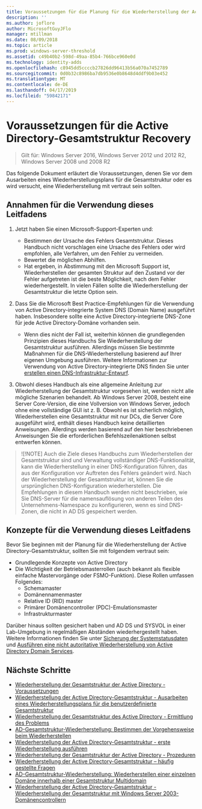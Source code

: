 ```yaml
---
title: Voraussetzungen für die Planung für die Wiederherstellung der Active Directory-Gesamtstruktur
description: ''
ms.author: joflore
author: MicrosoftGuyJFlo
manager: mtillman
ms.date: 08/09/2018
ms.topic: article
ms.prod: windows-server-threshold
ms.assetid: c49b40b2-598d-49aa-85b4-766bce960e0d
ms.technology: identity-adds
ms.openlocfilehash: c8945dd5ccccb27826dd96413b56a070a7452789
ms.sourcegitcommit: 0d0b32c8986ba7db9536e0b8648d4ddf9b03e452
ms.translationtype: MT
ms.contentlocale: de-DE
ms.lasthandoff: 04/17/2019
ms.locfileid: "59842171"
---
```

# <a name="active-directory-forest-recovery-prerequisites"></a>Voraussetzungen für die Active Directory-Gesamtstruktur Recovery

>Gilt für: Windows Server 2016, Windows Server 2012 und 2012 R2, Windows Server 2008 und 2008 R2

Das folgende Dokument erläutert die Voraussetzungen, denen Sie vor dem Ausarbeiten eines Wiederherstellungsplans für die Gesamtstruktur oder es wird versucht, eine Wiederherstellung mit vertraut sein sollten.

## <a name="assumptions-for-using-this-guide"></a>Annahmen für die Verwendung dieses Leitfadens

1. Jetzt haben Sie einen Microsoft-Support-Experten und:
   - Bestimmen der Ursache des Fehlers Gesamtstruktur. Dieses Handbuch nicht vorschlagen eine Ursache des Fehlers oder wird empfohlen, alle Verfahren, um den Fehler zu vermeiden.
   - Bewertet die möglichen Abhilfen.  
   - Hat ergeben, in Abstimmung mit den Microsoft Support ist, Wiederherstellen der gesamten Struktur auf den Zustand vor der Fehler aufgetreten ist die beste Möglichkeit, nach dem Fehler wiederhergestellt. In vielen Fällen sollte die Wiederherstellung der Gesamtstruktur die letzte Option sein.

2. Dass Sie die Microsoft Best Practice-Empfehlungen für die Verwendung von Active Directory-integrierte System DNS (Domain Name) ausgeführt haben. Insbesondere sollte eine Active Directory-integrierte DNS-Zone für jede Active Directory-Domäne vorhanden sein. 
   - Wenn dies nicht der Fall ist, weiterhin können die grundlegenden Prinzipien dieses Handbuchs Sie Wiederherstellung der Gesamtstruktur ausführen. Allerdings müssen Sie bestimmte Maßnahmen für die DNS-Wiederherstellung basierend auf Ihrer eigenen Umgebung ausführen. Weitere Informationen zur Verwendung von Active Directory-integrierte DNS finden Sie unter [erstellen einen DNS-Infrastruktur-Entwurf](../../ad-ds/plan/Creating-a-DNS-Infrastructure-Design.md).

3. Obwohl dieses Handbuch als eine allgemeine Anleitung zur Wiederherstellung der Gesamtstruktur vorgesehen ist, werden nicht alle mögliche Szenarien behandelt. Ab Windows Server 2008, besteht eine Server Core-Version, die eine Vollversion von Windows Server, jedoch ohne eine vollständige GUI ist z. B. Obwohl es ist sicherlich möglich, Wiederherstellen eine Gesamtstruktur mit nur DCs, die Server Core ausgeführt wird, enthält dieses Handbuch keine detaillierten Anweisungen. Allerdings werden basierend auf den hier beschriebenen Anweisungen Sie die erforderlichen Befehlszeilenaktionen selbst entwerfen können.  

> ![!NOTE]
> Auch die Ziele dieses Handbuchs zum Wiederherstellen der Gesamtstruktur sind und Verwaltung vollständiger DNS-Funktionalität, kann die Wiederherstellung in einer DNS-Konfiguration führen, das aus der Konfiguration vor Auftreten des Fehlers geändert wird. Nach der Wiederherstellung der Gesamtstruktur ist, können Sie die ursprünglichen DNS-Konfiguration wiederherstellen. Die Empfehlungen in diesem Handbuch werden nicht beschrieben, wie Sie DNS-Server für die namensauflösung von anderen Teilen des Unternehmens-Namespace zu konfigurieren, wenn es sind DNS-Zonen, die nicht in AD DS gespeichert werden.  

## <a name="concepts-for-using-this-guide"></a>Konzepte für die Verwendung dieses Leitfadens

Bevor Sie beginnen mit der Planung für die Wiederherstellung der Active Directory-Gesamtstruktur, sollten Sie mit folgendem vertraut sein:  
  
- Grundlegende Konzepte von Active Directory  
- Die Wichtigkeit der Betriebsmasterrollen (auch bekannt als flexible einfache Mastervorgänge oder FSMO-Funktion). Diese Rollen umfassen Folgendes:  
   - Schemamaster
   - Domänennamenmaster
   - Relative ID (RID) master
   - Primärer Domänencontroller (PDC)-Emulationsmaster
   - Infrastrukturmaster

Darüber hinaus sollten gesichert haben und AD DS und SYSVOL in einer Lab-Umgebung in regelmäßigen Abständen wiederhergestellt haben. Weitere Informationen finden Sie unter [Sicherung der Systemstatusdaten](AD-Forest-Recovery-Procedures.md) und [Ausführen eine nicht autoritative Wiederherstellung von Active Directory Domain Services](AD-Forest-Recovery-Procedures.md).

## <a name="next-steps"></a>Nächste Schritte

- [Wiederherstellung der Gesamtstruktur der Active Directory - Voraussetzungen](AD-Forest-Recovery-Prerequisties.md)  
- [Wiederherstellung der Active Directory-Gesamtstruktur - Ausarbeiten eines Wiederherstellungsplans für die benutzerdefinierte Gesamtstruktur](AD-Forest-Recovery-Devising-a-Plan.md)  
- [Wiederherstellung der Gesamtstruktur des Active Directory - Ermittlung des Problems](AD-Forest-Recovery-Identify-the-Problem.md)
- [AD-Gesamtstruktur-Wiederherstellung: Bestimmen der Vorgehensweise beim Wiederherstellen](AD-Forest-Recovery-Determine-how-to-Recover.md)
- [Wiederherstellung der Active Directory-Gesamtstruktur - erste Wiederherstellung ausführen](AD-Forest-Recovery-Perform-initial-recovery.md)  
- [Wiederherstellung der Gesamtstruktur der Active Directory - Prozeduren](AD-Forest-Recovery-Procedures.md)  
- [Wiederherstellung der Active Directory-Gesamtstruktur – häufig gestellte Fragen](AD-Forest-Recovery-FAQ.md)  
- [AD-Gesamtstruktur-Wiederherstellung: Wiederherstellen einer einzelnen Domäne innerhalb einer Gesamtstruktur Multidomain](AD-Forest-Recovery-Single-Domain-in-Multidomain-Recovery.md)  
- [Wiederherstellung der Active Directory-Gesamtstruktur - Wiederherstellung der Gesamtstruktur mit Windows Server 2003-Domänencontrollern](AD-Forest-Recovery-Windows-Server-2003.md)  
